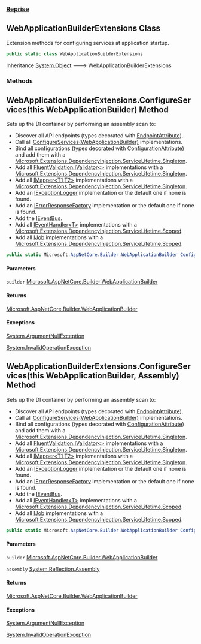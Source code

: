 ### [Reprise](Reprise.md 'Reprise')

## WebApplicationBuilderExtensions Class

Extension methods for configuring services at application startup.

```csharp
public static class WebApplicationBuilderExtensions
```

Inheritance [System.Object](https://docs.microsoft.com/en-us/dotnet/api/System.Object 'System.Object') &#129106; WebApplicationBuilderExtensions
### Methods

<a name='Reprise.WebApplicationBuilderExtensions.ConfigureServices(thisMicrosoft.AspNetCore.Builder.WebApplicationBuilder)'></a>

## WebApplicationBuilderExtensions.ConfigureServices(this WebApplicationBuilder) Method

Sets up the DI container by performing an assembly scan to:
- Discover all API endpoints (types decorated with [EndpointAttribute](Reprise.EndpointAttribute.md 'Reprise.EndpointAttribute')).
- Call all [ConfigureServices(WebApplicationBuilder)](Reprise.IServiceConfigurator.md#Reprise.IServiceConfigurator.ConfigureServices(Microsoft.AspNetCore.Builder.WebApplicationBuilder) 'Reprise.IServiceConfigurator.ConfigureServices(Microsoft.AspNetCore.Builder.WebApplicationBuilder)') 
  implementations.
- Bind all configurations (types decorated with [ConfigurationAttribute](Reprise.ConfigurationAttribute.md 'Reprise.ConfigurationAttribute'))
  and add them with a [Microsoft.Extensions.DependencyInjection.ServiceLifetime.Singleton](https://docs.microsoft.com/en-us/dotnet/api/Microsoft.Extensions.DependencyInjection.ServiceLifetime.Singleton 'Microsoft.Extensions.DependencyInjection.ServiceLifetime.Singleton').
- Add all [FluentValidation.IValidator&lt;&gt;](https://docs.microsoft.com/en-us/dotnet/api/FluentValidation.IValidator-1 'FluentValidation.IValidator`1') implementations with a [Microsoft.Extensions.DependencyInjection.ServiceLifetime.Singleton](https://docs.microsoft.com/en-us/dotnet/api/Microsoft.Extensions.DependencyInjection.ServiceLifetime.Singleton 'Microsoft.Extensions.DependencyInjection.ServiceLifetime.Singleton').
- Add all [IMapper&lt;T1,T2&gt;](Reprise.IMapper_T1,T2_.md 'Reprise.IMapper<T1,T2>') implementations with a [Microsoft.Extensions.DependencyInjection.ServiceLifetime.Singleton](https://docs.microsoft.com/en-us/dotnet/api/Microsoft.Extensions.DependencyInjection.ServiceLifetime.Singleton 'Microsoft.Extensions.DependencyInjection.ServiceLifetime.Singleton').
- Add an [IExceptionLogger](Reprise.IExceptionLogger.md 'Reprise.IExceptionLogger') implementation or the default one if none is found.
- Add an [IErrorResponseFactory](Reprise.IErrorResponseFactory.md 'Reprise.IErrorResponseFactory') implementation or the default one if none is found.
- Add the [IEventBus](Reprise.IEventBus.md 'Reprise.IEventBus').
- Add all [IEventHandler&lt;T&gt;](Reprise.IEventHandler_T_.md 'Reprise.IEventHandler<T>') implementations with a [Microsoft.Extensions.DependencyInjection.ServiceLifetime.Scoped](https://docs.microsoft.com/en-us/dotnet/api/Microsoft.Extensions.DependencyInjection.ServiceLifetime.Scoped 'Microsoft.Extensions.DependencyInjection.ServiceLifetime.Scoped').
- Add all [IJob](Reprise.IJob.md 'Reprise.IJob') implementations with a [Microsoft.Extensions.DependencyInjection.ServiceLifetime.Scoped](https://docs.microsoft.com/en-us/dotnet/api/Microsoft.Extensions.DependencyInjection.ServiceLifetime.Scoped 'Microsoft.Extensions.DependencyInjection.ServiceLifetime.Scoped').

```csharp
public static Microsoft.AspNetCore.Builder.WebApplicationBuilder ConfigureServices(this Microsoft.AspNetCore.Builder.WebApplicationBuilder builder);
```
#### Parameters

<a name='Reprise.WebApplicationBuilderExtensions.ConfigureServices(thisMicrosoft.AspNetCore.Builder.WebApplicationBuilder).builder'></a>

`builder` [Microsoft.AspNetCore.Builder.WebApplicationBuilder](https://docs.microsoft.com/en-us/dotnet/api/Microsoft.AspNetCore.Builder.WebApplicationBuilder 'Microsoft.AspNetCore.Builder.WebApplicationBuilder')

#### Returns
[Microsoft.AspNetCore.Builder.WebApplicationBuilder](https://docs.microsoft.com/en-us/dotnet/api/Microsoft.AspNetCore.Builder.WebApplicationBuilder 'Microsoft.AspNetCore.Builder.WebApplicationBuilder')

#### Exceptions

[System.ArgumentNullException](https://docs.microsoft.com/en-us/dotnet/api/System.ArgumentNullException 'System.ArgumentNullException')

[System.InvalidOperationException](https://docs.microsoft.com/en-us/dotnet/api/System.InvalidOperationException 'System.InvalidOperationException')

<a name='Reprise.WebApplicationBuilderExtensions.ConfigureServices(thisMicrosoft.AspNetCore.Builder.WebApplicationBuilder,System.Reflection.Assembly)'></a>

## WebApplicationBuilderExtensions.ConfigureServices(this WebApplicationBuilder, Assembly) Method

Sets up the DI container by performing an assembly scan to:
- Discover all API endpoints (types decorated with [EndpointAttribute](Reprise.EndpointAttribute.md 'Reprise.EndpointAttribute')).
- Call all [ConfigureServices(WebApplicationBuilder)](Reprise.IServiceConfigurator.md#Reprise.IServiceConfigurator.ConfigureServices(Microsoft.AspNetCore.Builder.WebApplicationBuilder) 'Reprise.IServiceConfigurator.ConfigureServices(Microsoft.AspNetCore.Builder.WebApplicationBuilder)') 
  implementations.
- Bind all configurations (types decorated with [ConfigurationAttribute](Reprise.ConfigurationAttribute.md 'Reprise.ConfigurationAttribute'))
  and add them with a [Microsoft.Extensions.DependencyInjection.ServiceLifetime.Singleton](https://docs.microsoft.com/en-us/dotnet/api/Microsoft.Extensions.DependencyInjection.ServiceLifetime.Singleton 'Microsoft.Extensions.DependencyInjection.ServiceLifetime.Singleton').
- Add all [FluentValidation.IValidator&lt;&gt;](https://docs.microsoft.com/en-us/dotnet/api/FluentValidation.IValidator-1 'FluentValidation.IValidator`1') implementations with a [Microsoft.Extensions.DependencyInjection.ServiceLifetime.Singleton](https://docs.microsoft.com/en-us/dotnet/api/Microsoft.Extensions.DependencyInjection.ServiceLifetime.Singleton 'Microsoft.Extensions.DependencyInjection.ServiceLifetime.Singleton').
- Add all [IMapper&lt;T1,T2&gt;](Reprise.IMapper_T1,T2_.md 'Reprise.IMapper<T1,T2>') implementations with a [Microsoft.Extensions.DependencyInjection.ServiceLifetime.Singleton](https://docs.microsoft.com/en-us/dotnet/api/Microsoft.Extensions.DependencyInjection.ServiceLifetime.Singleton 'Microsoft.Extensions.DependencyInjection.ServiceLifetime.Singleton').
- Add an [IExceptionLogger](Reprise.IExceptionLogger.md 'Reprise.IExceptionLogger') implementation or the default one if none is found.
- Add an [IErrorResponseFactory](Reprise.IErrorResponseFactory.md 'Reprise.IErrorResponseFactory') implementation or the default one if none is found.
- Add the [IEventBus](Reprise.IEventBus.md 'Reprise.IEventBus').
- Add all [IEventHandler&lt;T&gt;](Reprise.IEventHandler_T_.md 'Reprise.IEventHandler<T>') implementations with a [Microsoft.Extensions.DependencyInjection.ServiceLifetime.Scoped](https://docs.microsoft.com/en-us/dotnet/api/Microsoft.Extensions.DependencyInjection.ServiceLifetime.Scoped 'Microsoft.Extensions.DependencyInjection.ServiceLifetime.Scoped').
- Add all [IJob](Reprise.IJob.md 'Reprise.IJob') implementations with a [Microsoft.Extensions.DependencyInjection.ServiceLifetime.Scoped](https://docs.microsoft.com/en-us/dotnet/api/Microsoft.Extensions.DependencyInjection.ServiceLifetime.Scoped 'Microsoft.Extensions.DependencyInjection.ServiceLifetime.Scoped').

```csharp
public static Microsoft.AspNetCore.Builder.WebApplicationBuilder ConfigureServices(this Microsoft.AspNetCore.Builder.WebApplicationBuilder builder, System.Reflection.Assembly assembly);
```
#### Parameters

<a name='Reprise.WebApplicationBuilderExtensions.ConfigureServices(thisMicrosoft.AspNetCore.Builder.WebApplicationBuilder,System.Reflection.Assembly).builder'></a>

`builder` [Microsoft.AspNetCore.Builder.WebApplicationBuilder](https://docs.microsoft.com/en-us/dotnet/api/Microsoft.AspNetCore.Builder.WebApplicationBuilder 'Microsoft.AspNetCore.Builder.WebApplicationBuilder')

<a name='Reprise.WebApplicationBuilderExtensions.ConfigureServices(thisMicrosoft.AspNetCore.Builder.WebApplicationBuilder,System.Reflection.Assembly).assembly'></a>

`assembly` [System.Reflection.Assembly](https://docs.microsoft.com/en-us/dotnet/api/System.Reflection.Assembly 'System.Reflection.Assembly')

#### Returns
[Microsoft.AspNetCore.Builder.WebApplicationBuilder](https://docs.microsoft.com/en-us/dotnet/api/Microsoft.AspNetCore.Builder.WebApplicationBuilder 'Microsoft.AspNetCore.Builder.WebApplicationBuilder')

#### Exceptions

[System.ArgumentNullException](https://docs.microsoft.com/en-us/dotnet/api/System.ArgumentNullException 'System.ArgumentNullException')

[System.InvalidOperationException](https://docs.microsoft.com/en-us/dotnet/api/System.InvalidOperationException 'System.InvalidOperationException')
